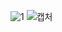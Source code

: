 ![1](https://user-images.githubusercontent.com/105197629/192680317-9d4198dc-bb74-4ed9-9f6c-9cc97579dfb7.PNG)
![캡처](https://user-images.githubusercontent.com/105197629/192680321-de7a656b-3cdf-4b0f-87da-d394c326e644.PNG)
